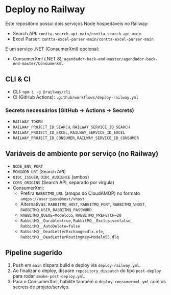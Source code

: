 # Deploy no Railway

Este repositório possui dois serviços Node hospedáveis no Railway:

- Search API: `contta-search-api-main/contta-search-api-main`
- Excel Parser: `contta-excel-parser-main/contta-excel-parser-main`

E um serviço .NET (ConsumerXml) opcional:

- ConsumerXml (.NET 8): `agendador-back-end-master/agendador-back-end-master/ConsumerXml`

## CLI & CI
- CLI: `npm i -g @railway/cli`
- CI (GitHub Actions): `.github/workflows/deploy-railway.yml`

### Secrets necessários (GitHub → Actions → Secrets)
- `RAILWAY_TOKEN`
- `RAILWAY_PROJECT_ID_SEARCH`, `RAILWAY_SERVICE_ID_SEARCH`
- `RAILWAY_PROJECT_ID_EXCEL`, `RAILWAY_SERVICE_ID_EXCEL`
 - `RAILWAY_PROJECT_ID_CONSUMER`, `RAILWAY_SERVICE_ID_CONSUMER`

## Variáveis de ambiente por serviço (no Railway)
- `NODE_ENV`, `PORT`
- `MONGODB_URI` (Search API)
- `OIDC_ISSUER`, `OIDC_AUDIENCE` (ambos)
 - `CORS_ORIGINS` (Search API, separado por vírgula)
 - ConsumerXml:
	 - Prefira `RABBITMQ_URL` (amqps do CloudAMQP) no formato `amqps://user:pass@host/vhost`
	 - Alternativas: `RABBITMQ_HOST`, `RABBITMQ_PORT`, `RABBITMQ_VHOST`, `RABBITMQ_USER`, `RABBITMQ_PASSWORD`
	 - `RABBITMQ_QUEUE=Modelo55`, `RABBITMQ_PREFETCH=20`
	 - `RabbitMQ__Durable=true`, `RabbitMQ__Exclusive=false`, `RabbitMQ__AutoDelete=false`
	 - `RabbitMQ__DeadLetterExchange=dlx.nfe`, `RabbitMQ__DeadLetterRoutingKey=Modelo55.dlq`

## Pipeline sugerido
1. Push em `main` dispara build e deploy via `deploy-railway.yml`.
2. Ao finalizar o deploy, dispare `repository_dispatch` do tipo `post-deploy` para rodar `smoke-post-deploy.yml`.
3. Para o ConsumerXml, habilite também o `deploy-consumerxml.yml` com os secrets de projeto/serviço.
